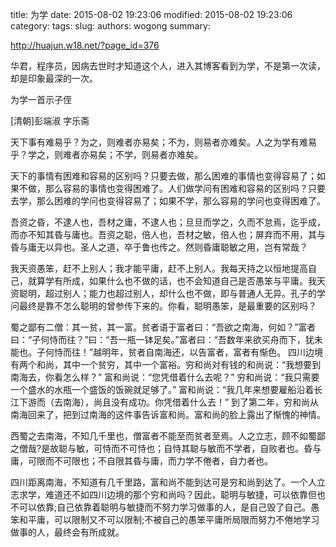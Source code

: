 title: 为学
date: 2015-08-02 19:23:06
modified: 2015-08-02 19:23:06
category: 
tags: 
slug: 
authors: wogong
summary: 


<http://huajun.w18.net/?page_id=376>

华君，程序员，因病去世时才知道这个人，进入其博客看到为学，不是第一次读，却是印象最深的一次。


为学一首示子侄

[清朝]彭端淑 字乐斋


天下事有难易乎？为之，则难者亦易矣；不为，则易者亦难矣。人之为学有难易乎？学之，则难者亦易矣；不学，则易者亦难矣。

天下的事情有困难和容易的区别吗？只要去做，那么困难的事情也变得容易了；如果不做，那么容易的事情也变得困难了。人们做学问有困难和容易的区别吗？只要去学，那么困难的学问也变得容易了；如果不学，那么容易的学问也变得困难了。

吾资之昏，不逮人也，吾材之庸，不逮人也；旦旦而学之，久而不怠焉，迄乎成，而亦不知其昏与庸也。吾资之聪，倍人也，吾材之敏，倍人也；屏弃而不用，其与昏与庸无以异也。圣人之道，卒于鲁也传之。然则昏庸聪敏之用，岂有常哉？	

我天资愚笨，赶不上别人；我才能平庸，赶不上别人。我每天持之以恒地提高自己，就算学有所成，如果什么也不做的话，也不会知道自己是否愚笨与平庸。我天资聪明，超过别人；能力也超过别人，却什么也不做，即与普通人无异。孔子的学问最终是靠不怎么聪明的曾参传下来的。你看，聪明愚笨，是最重要的区别吗？

蜀之鄙有二僧：其一贫，其一富。贫者语于富者曰：“吾欲之南海，何如？”富者曰：“子何恃而往？”曰：“吾一瓶一钵足矣。”富者曰：“吾数年来欲买舟而下，犹未能也。子何恃而往！”越明年，贫者自南海还，以告富者，富者有惭色。	
四川边境有两个和尚，其中一个贫穷，其中一个富裕。穷和尚对有钱的和尚说：“我想要到南海去，你看怎么样？” 富和尚说：“您凭借着什么去呢？” 穷和尚说：“我只需要一个盛水的水瓶一个盛饭的饭碗就足够了。” 富和尚说：“我几年来想要雇船沿着长江下游而（去南海），尚且没有成功。你凭借着什么去！” 到了第二年，穷和尚从南海回来了，把到过南海的这件事告诉富和尚。富和尚的脸上露出了惭愧的神情。

西蜀之去南海，不知几千里也，僧富者不能至而贫者至焉。人之立志，顾不如蜀鄙之僧哉?是故聪与敏，可恃而不可恃也；自恃其聪与敏而不学者，自败者也。昏与庸，可限而不可限也；不自限其昏与庸，而力学不倦者，自力者也。	

四川距离南海，不知道有几千里路，富和尚不能到达可是穷和尚到达了。一个人立志求学，难道还不如四川边境的那个穷和尚吗？因此，聪明与敏捷，可以依靠但也不可以依靠;自己依靠着聪明与敏捷而不努力学习做事的人，是自己毁了自己。愚笨和平庸，可以限制又不可以限制;不被自己的愚笨平庸所局限而努力不倦地学习做事的人，最终会有所成就。
